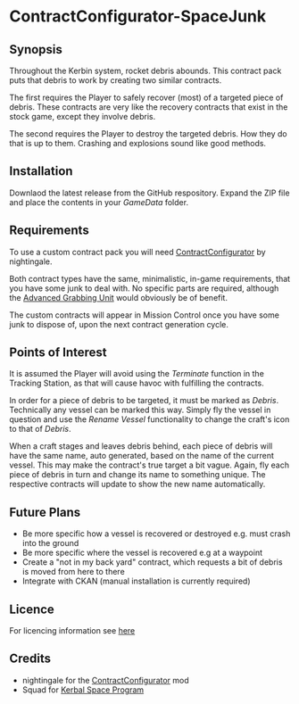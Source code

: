 # ContractConfigurator-SpaceJunk

## Synopsis

Throughout the Kerbin system, rocket debris abounds. This contract pack puts that debris to work by creating two similar contracts.

The first requires the Player to safely recover (most) of a targeted piece of debris. These contracts are very like the recovery contracts that exist in the stock game, except they involve debris.

The second requires the Player to destroy the targeted debris. How they do that is up to them. Crashing and explosions sound like good methods.

## Installation

Downlaod the latest release from the GitHub respository. Expand the ZIP file and place the contents in your _GameData_ folder.

## Requirements

To use a custom contract pack you will need [ContractConfigurator](https://forum.kerbalspaceprogram.com/index.php?/topic/91625-130-contract-configurator-v1232-2017-08-03/) by nightingale.

Both contract types have the same, minimalistic, in-game requirements, that you have some junk to deal with. No specific parts are required, although the [Advanced Grabbing Unit](https://wiki.kerbalspaceprogram.com/wiki/Advanced_Grabbing_Unit) would obviously be of benefit.

The custom contracts will appear in Mission Control once you have some junk to dispose of, upon the next contract generation cycle.

## Points of Interest

It is assumed the Player will avoid using the _Terminate_ function in the Tracking Station, as that will cause havoc with fulfilling the contracts.

In order for a piece of debris to be targeted, it must be marked as _Debris_. Technically any vessel can be marked this way. Simply fly the vessel in question and use the _Rename Vessel_ functionality to change the craft's icon to that of _Debris_.

When a craft stages and leaves debris behind, each piece of debris will have the same name, auto generated, based on the name of the current vessel. This may make the contract's true target a bit vague. Again, fly each piece of debris in turn and change its name to something unique. The respective contracts will update to show the new name automatically.

## Future Plans

- Be more specific how a vessel is recovered or destroyed e.g. must crash into the ground
- Be more specific where the vessel is recovered e.g at a waypoint
- Create a "not in my back yard" contract, which requests a bit of debris is moved from here to there
- Integrate with CKAN (manual installation is currently required)

## Licence

For licencing information see [here](https://raw.githubusercontent.com/Viruk67/ContractConfigurator-SpaceJunk/master/License.md)

## Credits

- nightingale for the [ContractConfigurator](https://forum.kerbalspaceprogram.com/index.php?/topic/91625-130-contract-configurator-v1232-2017-08-03/) mod
- Squad for [Kerbal Space Program](https://kerbalspaceprogram.com/en/)
